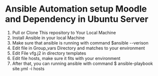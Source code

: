 # Ansible Automation setup Moodle and Dependency in Ubuntu Server
1. Pull or Clone This repository to Your Local Machine
2. Install Ansible in your local Machine
3. Make sure that ansible is running with command $ansible --verison
4. Edit file in Group_vars Directory and matches to your environment
5. Edit File vfg.j2 in directory templates
6. Edit file hosts, make sure it fits with your environment 
7. After that, you can running ansible with command $ ansible-playbook site.yml -i hosts
